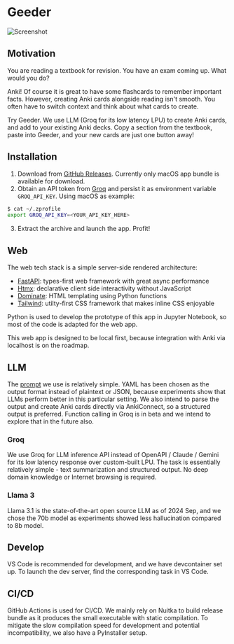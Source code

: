 # Geeder

![Screenshot](https://github.com/patrickpang/geeder/assets/944420/d0172fd2-bbff-499b-b4e6-4fcaff5c3680)

## Motivation

You are reading a textbook for revision. You have an exam coming up. What would you do?

Anki! Of course it is great to have some flashcards to remember important facts. However, creating Anki cards alongside reading isn't smooth. You often have to switch context and think about what cards to create.

Try Geeder. We use LLM (Groq for its low latency LPU) to create Anki cards, and add to your existing Anki decks. Copy a section from the textbook, paste into Geeder, and your new cards are just one button away!

## Installation


1. Download from [GitHub Releases](https://github.com/patrickpang/geeder/releases). Currently only macOS app bundle is available for download.
2. Obtain an API token from [Groq](https://console.groq.com/) and persist it as environment variable `GROQ_API_KEY`. Using macOS as example:
```bash
$ cat ~/.zprofile
export GROQ_API_KEY=<YOUR_API_KEY_HERE>
```
3. Extract the archive and launch the app. Profit!

## Web

The web tech stack is a simple server-side rendered architecture:
* [FastAPI](https://fastapi.tiangolo.com/): types-first web framework with great async performance
* [Htmx](https://htmx.org/): declarative client side interactivity without JavaScript
* [Dominate](https://pypi.org/project/dominate/): HTML templating using Python functions
* [Tailwind](https://tailwindcss.com/): utilty-first CSS framework that makes inline CSS enjoyable

Python is used to develop the prototype of this app in Jupyter Notebook, so most of the code is adapted for the web app.

This web app is designed to be local first, because integration with Anki via localhost is on the roadmap.

## LLM

The [prompt](https://github.com/patrickpang/geeder/blob/main/llm.py#L14) we use is relatively simple. YAML has been chosen as the output format instead of plaintext or JSON, because experiments show that LLMs perform better in this particular setting. We also intend to parse the output and create Anki cards directly via AnkiConnect, so a structured output is preferred. Function calling in Groq is in beta and we intend to explore that in the future also.

### Groq

We use Groq for LLM inference API instead of OpenAPI / Claude / Gemini for its low latency response over custom-built LPU. The task is essentially relatively simple - text summarization and structured output. No deep domain knowledge or Internet browsing is required.

### Llama 3

Llama 3.1 is the state-of-the-art open source LLM as of 2024 Sep, and we chose the 70b model as experiments showed less hallucination compared to 8b model.

## Develop

VS Code is recommended for development, and we have devcontainer set up. To launch the dev server, find the corresponding task in VS Code.

## CI/CD

GitHub Actions is used for CI/CD. We mainly rely on Nuitka to build release bundle as it produces the small executable with static compilation. To mitigate the slow compilation speed for development and potential incompatibility, we also have a PyInstaller setup.
